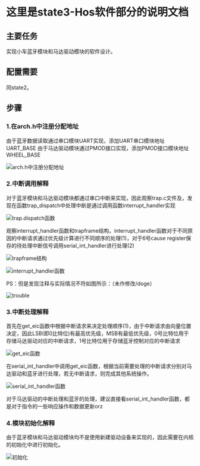 # 这里是state3-Hos软件部分的说明文档

## 主要任务

实现小车蓝牙模块和马达驱动模块的软件设计。

## 配置需要

同state2。

## 步骤

### 1.在arch.h中注册分配地址

由于蓝牙数据读取通过串口模块UART实现，添加UART串口模块地址UART_BASE
由于马达驱动模块通过PMOD接口实现，添加PMOD接口模块地址WHEEL_BASE

![arch.h中注册分配地址](https://github.com/CompuerSystem2020/BluettoothCarHos/blob/state3/pic/base_address.png)

### 2.中断调用解释

对于蓝牙模块和马达驱动模块都通过串口中断来实现，因此观察trap.c文件及，发现在函数trap_dispatch中处理中断是通过调用函数interrupt_handler实现

![trap.dispatch函数](https://github.com/CompuerSystem2020/BluettoothCarHos/blob/state3/pic/trap_dispatch.png)

观察interrupt_handler函数和trapframe结构，interrupt_handler函数对于不同原因的中断请求通过优先级计算进行不同顺序的处理(1)，对于6号cause register保存的待处理中断信号调用serial_int_handler进行处理(2)

![trapframe结构](https://github.com/CompuerSystem2020/BluettoothCarHos/blob/state3/pic/trapframe.png)

![interrupt_handler函数](https://github.com/CompuerSystem2020/BluettoothCarHos/blob/state3/pic/interrupt_handler.png)

PS：但是发现注释与实际情况不符如图所示：（未作修改/doge）

![trouble](https://github.com/CompuerSystem2020/BluettoothCarHos/blob/state3/pic/trouble.png)

### 3.中断处理解释

首先在get_eic函数中根据中断请求来决定处理顺序(1)，由于中断请求由向量位置决定，因此LSB(即0比特位)有最高优先级，MSB有最低优先级，0号比特位用于存储马达驱动对应的中断请求，1号比特位用于存储蓝牙控制对应的中断请求

![get_eic函数](https://github.com/CompuerSystem2020/BluettoothCarHos/blob/state3/pic/get_eic.png)

在serial_int_handler中调用get_eic函数，根据当前需要处理的中断请求分别对马达驱动和蓝牙进行处理，若无中断请求，则完成其他系统操作。

![serial_int_handler函数](https://github.com/CompuerSystem2020/BluettoothCarHos/blob/state3/pic/serial_int_handler.png)

对于马达驱动的中断处理和蓝牙的处理，建议直接看serial_int_handler函数，都是对于指令的一些响应操作和数据更新orz

### 4.模块初始化解释
由于蓝牙模块和马达驱动模块均不是使用新建驱动设备来实现的，因此需要在内核的初始化中进行初始化。

![初始化](https://github.com/CompuerSystem2020/BluettoothCarHos/blob/state3/pic/inital.png)
